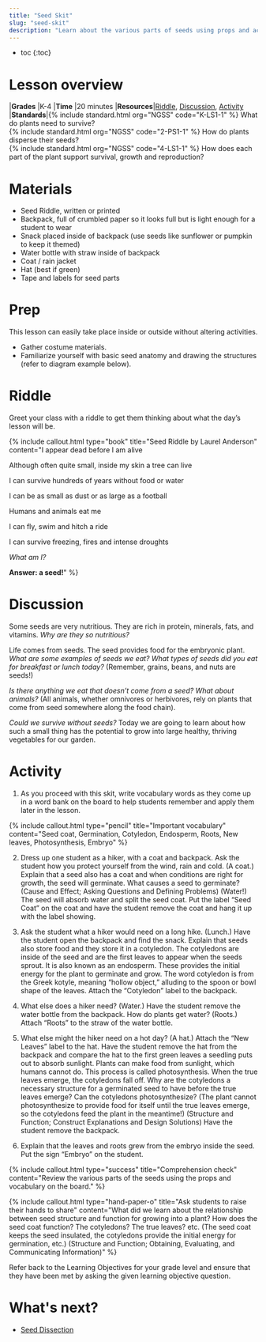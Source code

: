 ```yaml
---
title: "Seed Skit"
slug: "seed-skit"
description: "Learn about the various parts of seeds using props and acting"
---
```


* toc
{:toc}

# Lesson overview

|**Grades**   |K-4
|**Time**     |20 minutes
|**Resources**|[Riddle](#riddle), [Discussion](#discussion), [Activity](#activity)
|**Standards**|{% include standard.html org="NGSS" code="K-LS1-1" %} What do plants need to survive?<br>{% include standard.html org="NGSS" code="2-PS1-1" %} How do plants disperse their seeds?<br>{% include standard.html org="NGSS" code="4-LS1-1" %} How does each part of the plant support survival, growth and reproduction?

# Materials

- Seed Riddle, written or printed
- Backpack, full of crumbled paper so it looks full but is light enough for a student to wear
- Snack placed inside of backpack (use seeds like sunflower or pumpkin to keep it themed)
- Water bottle with straw inside of backpack
- Coat / rain jacket
- Hat (best if green)
- Tape and labels for seed parts

# Prep

This lesson can easily take place inside or outside without altering activities.

- Gather costume materials.
- Familiarize yourself with basic seed anatomy and drawing the structures (refer to diagram example below).

# Riddle

Greet your class with a riddle to get them thinking about what the day’s lesson will be.

{%
include callout.html
type="book"
title="Seed Riddle by Laurel Anderson"
content="I appear dead before I am alive

Although often quite small, inside my skin a tree can live

I can survive hundreds of years without food or water

I can be as small as dust or as large as a football

Humans and animals eat me

I can fly, swim and hitch a ride

I can survive freezing, fires and intense droughts

_What am I?_

**Answer: a seed!**"
%}

# Discussion

Some seeds are very nutritious. They are rich in protein, minerals, fats, and vitamins. _Why are they so nutritious?_

Life comes from seeds. The seed provides food for the embryonic plant. _What are some examples of seeds we eat? What types of seeds did you eat for breakfast or lunch today?_ (Remember, grains, beans, and nuts are seeds!)

_Is there anything we eat that doesn’t come from a seed? What about animals?_ (All animals, whether omnivores or herbivores, rely on plants that come from seed somewhere along the food chain).

_Could we survive without seeds?_ Today we are going to learn about how such a small thing has the potential to grow into large healthy, thriving vegetables for our garden.

# Activity

1) As you proceed with this skit, write vocabulary words as they come up in a word bank on the board to help students remember and apply them later in the lesson.

{%
include callout.html
type="pencil"
title="Important vocabulary"
content="Seed coat, Germination, Cotyledon, Endosperm, Roots, New leaves, Photosynthesis, Embryo"
%}

2) Dress up one student as a hiker, with a coat and backpack. Ask the student how you protect yourself from the wind, rain and cold. (A coat.) Explain that a seed also has a coat and when conditions are right for growth, the seed will germinate. What causes a seed to germinate? (Cause and Effect; Asking Questions and Defining Problems) (Water!) The seed will absorb water and split the seed coat. Put the label “Seed Coat” on the coat and have the student remove the coat and hang it up with the label showing.

3) Ask the student what a hiker would need on a long hike. (Lunch.) Have the student open the backpack and find the snack. Explain that seeds also store food and they store it in a cotyledon. The cotyledons are inside of the seed and are the first leaves to appear when the seeds sprout. It is also known as an endosperm. These provides the initial energy for the plant to germinate and grow. The word cotyledon is from the Greek kotyle, meaning “hollow object,” alluding to the spoon or bowl shape of the leaves. Attach the “Cotyledon” label to the backpack.

4) What else does a hiker need? (Water.) Have the student remove the water bottle from the backpack. How do plants get water? (Roots.) Attach “Roots” to the straw of the water bottle.

5) What else might the hiker need on a hot day? (A hat.) Attach the “New Leaves” label to the hat. Have the student remove the hat from the backpack and compare the hat to the first green leaves a seedling puts out to absorb sunlight. Plants can make food from sunlight, which humans cannot do. This process is called photosynthesis. When the true leaves emerge, the cotyledons fall off. Why are the cotyledons a necessary structure for a germinated seed to have before the true leaves emerge? Can the cotyledons photosynthesize? (The plant cannot photosynthesize to provide food for itself until the true leaves emerge, so the cotyledons feed the plant in the meantime!) (Structure and Function; Construct Explanations and Design Solutions) Have the student remove the backpack.

6) Explain that the leaves and roots grew from the embryo inside the seed. Put the sign “Embryo” on the student.

{%
include callout.html
type="success"
title="Comprehension check"
content="Review the various parts of the seeds using the props and vocabulary on the board."
%}

{%
include callout.html
type="hand-paper-o"
title="Ask students to raise their hands to share"
content="What did we learn about the relationship between seed structure and function for growing into a plant? How does the seed coat function? The cotyledons? The true leaves? etc. (The seed coat keeps the seed insulated, the cotyledons provide the initial energy for germination, etc.) (Structure and Function; Obtaining, Evaluating, and Communicating Information)"
%}

Refer back to the Learning Objectives for your grade level and ensure that they have been met by asking the given learning objective question.

# What's next?

* [Seed Dissection](../seeds/seed-dissection.md)

